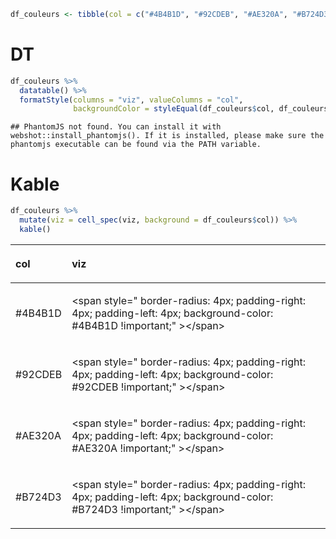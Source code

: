 
``` r
df_couleurs <- tibble(col = c("#4B4B1D", "#92CDEB", "#AE320A", "#B724D3"), viz = "")
```

# DT

``` r
df_couleurs %>% 
  datatable() %>%
  formatStyle(columns = "viz", valueColumns = "col",
              backgroundColor = styleEqual(df_couleurs$col, df_couleurs$col))
```

    ## PhantomJS not found. You can install it with webshot::install_phantomjs(). If it is installed, please make sure the phantomjs executable can be found via the PATH variable.

<!--html_preserve-->

<div id="htmlwidget-6e0202616cfaf004f70f" class="datatables html-widget" style="width:100%;height:auto;">

</div>

<script type="application/json" data-for="htmlwidget-6e0202616cfaf004f70f">{"x":{"filter":"none","data":[["1","2","3","4"],["#4B4B1D","#92CDEB","#AE320A","#B724D3"],["","","",""]],"container":"<table class=\"display\">\n  <thead>\n    <tr>\n      <th> <\/th>\n      <th>col<\/th>\n      <th>viz<\/th>\n    <\/tr>\n  <\/thead>\n<\/table>","options":{"order":[],"autoWidth":false,"orderClasses":false,"columnDefs":[{"orderable":false,"targets":0}],"rowCallback":"function(row, data) {\nvar value=data[1]; $(this.api().cell(row, 2).node()).css({'background-color':value == '#4B4B1D' ? '#4B4B1D' : value == '#92CDEB' ? '#92CDEB' : value == '#AE320A' ? '#AE320A' : value == '#B724D3' ? '#B724D3' : ''});\n}"}},"evals":["options.rowCallback"],"jsHooks":[]}</script>

<!--/html_preserve-->

# Kable

``` r
df_couleurs %>%
  mutate(viz = cell_spec(viz, background = df_couleurs$col)) %>%
  kable()
```

<table>

<thead>

<tr>

<th style="text-align:left;">

col

</th>

<th style="text-align:left;">

viz

</th>

</tr>

</thead>

<tbody>

<tr>

<td style="text-align:left;">

\#4B4B1D

</td>

<td style="text-align:left;">

\<span style=" border-radius: 4px; padding-right: 4px; padding-left:
4px; background-color: \#4B4B1D \!important;" \>\</span\>

</td>

</tr>

<tr>

<td style="text-align:left;">

\#92CDEB

</td>

<td style="text-align:left;">

\<span style=" border-radius: 4px; padding-right: 4px; padding-left:
4px; background-color: \#92CDEB \!important;" \>\</span\>

</td>

</tr>

<tr>

<td style="text-align:left;">

\#AE320A

</td>

<td style="text-align:left;">

\<span style=" border-radius: 4px; padding-right: 4px; padding-left:
4px; background-color: \#AE320A \!important;" \>\</span\>

</td>

</tr>

<tr>

<td style="text-align:left;">

\#B724D3

</td>

<td style="text-align:left;">

\<span style=" border-radius: 4px; padding-right: 4px; padding-left:
4px; background-color: \#B724D3 \!important;" \>\</span\>

</td>

</tr>

</tbody>

</table>
